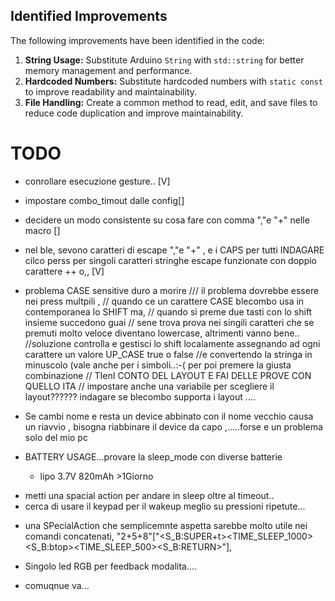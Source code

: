 
## Identified Improvements

The following improvements have been identified in the code:

1.  **String Usage:** Substitute Arduino `String` with `std::string` for better memory management and performance.
2.  **Hardcoded Numbers:** Substitute hardcoded numbers with `static const` to improve readability and maintainability.
3.  **File Handling:** Create a common method to read, edit, and save files to reduce code duplication and improve maintainability.


# TODO

* conrollare esecuzione gesture.. [V]

* impostare combo_timout dalle config[]

* decidere un modo consistente su cosa fare con comma ","e "+" nelle macro []

* nel ble, sevono caratteri di escape ","e "+" , e i CAPS per tutti INDAGARE cilco perss per singoli caratteri stringhe
        escape funzionate con doppio carattere ++ o,, [V]

* problema CASE sensitive duro a morire       /// il problema dovrebbe essere nei press multpili ,
          // quando ce un carattere CASE blecombo usa in contemporanea lo SHIFT ma,
          // quando si preme due tasti con lo shift insieme succedono guai
          // sene trova prova nei singili caratteri che se premuti molto veloce diventano lowercase, altrimenti vanno bene..
          //soluzione controlla e gestisci lo shift localamente assegnando ad ogni carattere un valore UP_CASE true o false 
          //e convertendo la stringa in minuscolo (vale anche per i simboli..:-( per poi premere la giusta combinazione
        // TIenI CONTO DEL LAYOUT E FAI DELLE PROVE CON QUELLO ITA
          // impostare anche una variabile per scegliere il layout?????? indagare se blecombo supporta i layout .... 



* Se cambi nome e resta un device abbinato con il nome vecchio causa un riavvio , bisogna riabbinare il device da capo ,.....forse e un problema solo del mio pc


* BATTERY USAGE...provare la sleep_mode con diverse batterie 
    - lipo 3.7V 820mAh >1Giorno
- metti una spacial action per andare in sleep oltre al timeout..
- cerca di usare il keypad per il wakeup meglio su pressioni ripetute...

* una SPecialAction che semplicemnte aspetta sarebbe molto utile nei comandi concatenati,
  "2+5+8"["<S_B:SUPER+t><TIME_SLEEP_1000><S_B:btop><TIME_SLEEP_500><S_B:RETURN>"],

  


* Singolo led RGB per feedback modalita....

* comuqnue va...
